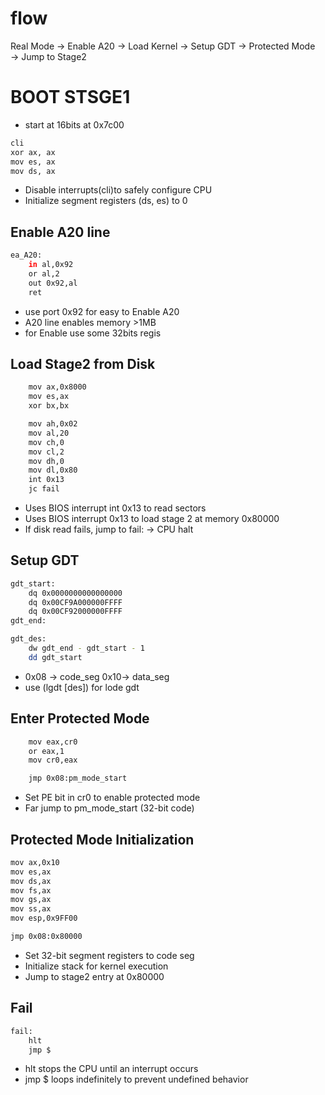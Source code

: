 # flow
Real Mode → Enable A20 → Load Kernel → Setup GDT → Protected Mode → Jump to Stage2

# BOOT STSGE1
- start at 16bits at 0x7c00
```bash
cli
xor ax, ax
mov es, ax
mov ds, ax
```
- Disable interrupts(cli)to safely configure CPU
- Initialize segment registers (ds, es) to 0

## Enable A20 line
```bash
ea_A20:
    in al,0x92
    or al,2
    out 0x92,al
    ret
```
- use port 0x92 for easy to Enable A20
- A20 line enables memory >1MB
- for Enable use some 32bits regis

## Load Stage2 from Disk
```bash
    mov ax,0x8000
    mov es,ax
    xor bx,bx

    mov ah,0x02
    mov al,20
    mov ch,0
    mov cl,2
    mov dh,0
    mov dl,0x80
    int 0x13
    jc fail
```
- Uses BIOS interrupt int 0x13 to read sectors 
- Uses BIOS interrupt 0x13 to load stage 2 at memory 0x80000
- If disk read fails, jump to fail: → CPU halt

## Setup GDT
```bash 
gdt_start:
    dq 0x0000000000000000
    dq 0x00CF9A000000FFFF
    dq 0x00CF92000000FFFF
gdt_end:

gdt_des:
    dw gdt_end - gdt_start - 1
    dd gdt_start
```
- 0x08 -> code_seg 0x10-> data_seg 
- use (lgdt [des]) for lode gdt

## Enter Protected Mode
```bash 
    mov eax,cr0
    or eax,1
    mov cr0,eax

    jmp 0x08:pm_mode_start
```
- Set PE bit in cr0 to enable protected mode
- Far jump to pm_mode_start (32-bit code)

## Protected Mode Initialization
```bash
mov ax,0x10
mov es,ax
mov ds,ax
mov fs,ax
mov gs,ax
mov ss,ax
mov esp,0x9FF00

jmp 0x08:0x80000
```
- Set 32-bit segment registers to code seg 
- Initialize stack for kernel execution
- Jump to stage2 entry at 0x80000

## Fail
```bash
fail:
    hlt
    jmp $
```
- hlt stops the CPU until an interrupt occurs 
- jmp $ loops indefinitely to prevent undefined behavior

